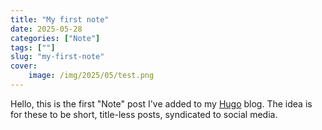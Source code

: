```yaml
---
title: "My first note"
date: 2025-05-28
categories: ["Note"]
tags: [""]
slug: "my-first-note"
cover:
    image: /img/2025/05/test.png
---
```


Hello, this is the first "Note" post I've added to my [Hugo](https://gohugo.io) blog. The idea is for these to be short, title-less posts, syndicated to social media.




